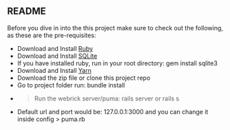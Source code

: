 ## README

Before you dive in into the this project make sure to check out the following, as these are the pre-requisites:

- Download and Install [Ruby](https://www.ruby-lang.org/en/downloads/)
- Download and Install [SQLite](https://www.sqlite.org/download.html)
- If you have installed ruby, run in your root directory: gem install sqlite3
- Download and Install [Yarn](https://yarnpkg.com/lang/en/docs/install/)
- Download the zip file or clone this project repo
- Go to project folder run: bundle install
- > Run the webrick server/puma: rails server or rails s
- Default url and port would be: 127.0.0.1:3000 and you can change it inside config > puma.rb
